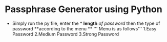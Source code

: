 # Passphrase Generator using Python
* Simply run the py file, enter the * **length** *of password*  then the type of password **according to the menu **
''' Menu is as follows'''
1.Easy Password
2.Medium Password
3.Strong Password
